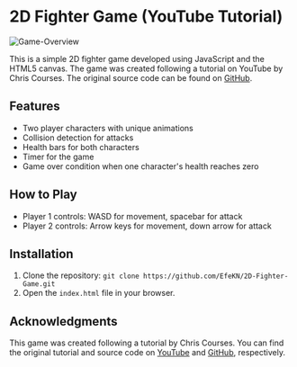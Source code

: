 # 2D Fighter Game (YouTube Tutorial)

![Game-Overview]([https://github.com/EfeKN/2D-Fighter-Game/img/overview.gif](https://github.com/EfeKN/2D-Fighter-Game/blob/main/img/overview.gif))

This is a simple 2D fighter game developed using JavaScript and the HTML5 canvas. The game was created following a tutorial on YouTube by Chris Courses. The original source code can be found on [GitHub](https://github.com/chriscourses/fighting-game).

## Features

- Two player characters with unique animations
- Collision detection for attacks
- Health bars for both characters
- Timer for the game
- Game over condition when one character's health reaches zero

## How to Play

- Player 1 controls: WASD for movement, spacebar for attack
- Player 2 controls: Arrow keys for movement, down arrow for attack

## Installation

1. Clone the repository: `git clone https://github.com/EfeKN/2D-Fighter-Game.git`
2. Open the `index.html` file in your browser.

## Acknowledgments

This game was created following a tutorial by Chris Courses. You can find the original tutorial and source code on [YouTube](https://www.youtube.com/watch?v=vyqbNFMDRGQ) and [GitHub](https://github.com/chriscourses/fighting-game), respectively.
